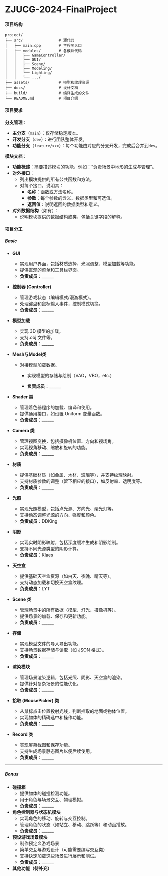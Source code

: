 # ZJUCG-2024-FinalProject
#### 项目结构
```
project/
├── src/                # 源代码
│   ├── main.cpp        # 主程序入口
│   ├── modules/        # 各模块代码
│   │   ├── GameController/
│   │   ├── GUI/
│   │   ├── Scene/
│   │   ├── Modeling/
│   │   └── Lighting/
│   │   └── .../
├── assets/             # 模型和纹理资源
├── docs/               # 设计文档
├── build/              # 编译生成的文件
└── README.md           # 项目介绍
```
#### 项目要求

**分支管理**：

- **主分支**（`main`）：仅存储稳定版本。
- **开发分支**（`dev`）：进行团队整体开发。
- **功能分支**（`feature/xxx`）：每个功能由对应的分支开发，完成后合并到`dev`。

**模块文档**：

- **功能概述**：简要描述模块的功能，例如：“负责场景中地形的生成与管理”。
- **对外接口**：
  - 列出模块提供的所有公共函数和方法。
  - 对每个接口，说明其：
    - **名称**：函数或方法名称。
    - **参数**：每个参数的含义、数据类型和可选值。
    - **返回值**：说明返回的数据类型和意义。
- **对外数据结构**（如有）：
  - 说明模块提供的数据结构或类，包括关键字段的解释。

#### 项目分工

 ##### **Basic**

- **GUI**
  
     - 实现用户界面，包括材质选择、光照调整、模型加载等功能。
     - 提供直观的菜单和工具栏界面。
     -  **负责成员**：______
     
- **控制器 (Controller)**
  
     - 管理游戏状态（编辑模式/漫游模式）。
     - 处理键盘和鼠标输入事件，控制模式切换。
     - **负责成员**：______
- **模型加载**
  
     - 实现 3D 模型的加载。
     - 支持.obj 文件等。
     - **负责成员**：______
     
- **Mesh与Model类**
  - 对接模型加载数据。
    
     - 实现模型的存储与绘制（VAO，VBO，etc.)
     
     - **负责成员**：______
  
- **Shader 类**
     - 管理着色器程序的加载、编译和使用。
     - 提供通用接口，如设置 Uniform 变量函数。
     - **负责成员**：______

- **Camera 类**
     - 管理视图变换，包括摄像机位置、方向和视场角。
     - 实现视角移动、缩放和旋转的功能。
     - **负责成员**：______

- **材质**
     - 提供基础材质（如金属、木材、玻璃等），并支持纹理映射。
     - 支持材质参数的调整（留下相应的接口），如反射率、透明度等。
     - **负责成员**：______

- **光照**
     - 实现光照模型，包括点光源、方向光、聚光灯等。
     - 支持动态调整光源的方向、强度和颜色。
     - **负责成员**：DDKing

- **阴影**
     - 实现实时阴影映射，包括深度缓冲生成和阴影绘制。
     - 支持不同光源类型的阴影计算。
     - **负责成员**：Klaes

- **天空盒**
     - 提供基础天空盒资源（如白天、夜晚、晴天等）。
     - 支持动态加载和切换天空盒纹理。
     - **负责成员**：LYT

- **Scene 类**
     - 管理场景中的所有数据（模型、灯光、摄像机等）。
     - 提供场景的加载、保存和更新功能。
     - **负责成员**：______

- **存储**
     - 实现模型文件的导入导出功能。
     - 支持场景数据存储与读取（如 JSON 格式）。
     - **负责成员**：______

- **渲染模块**
     - 管理场景渲染逻辑，包括光照、阴影、天空盒的渲染。
     - 提供针对复杂场景的性能优化。
     - **负责成员**：______

- **拾取 (MousePicker) 类**
     - 从鼠标点击位置投射光线，判断拾取的地面或物体位置。
     - 实现物体的精确选中和操作功能。
     - **负责成员**：______

- **Record 类**
     - 实现屏幕截图和保存功能。
     - 支持生成场景静态图片以便后续使用。
     - **负责成员**：______

------

##### **Bonus**

- **碰撞箱**
     - 提供物体的碰撞检测功能。
     - 用于角色与场景交互、物理模拟。
     - **负责成员**：______
- **角色控制器与状态机模块**
     - 实现角色的移动、旋转与交互控制。
     - 管理角色的状态（如站立、移动、跳跃等）和动画播放。
     - **负责成员**：______
- **预设游戏场景模块**
     - 制作预定义游戏场景
     - 简单交互与游戏设计（可能需要编写交互类）
     - 支持快速加载这些场景进行展示和测试。
     - **负责成员**：______
- **其他功能（待补充）**
